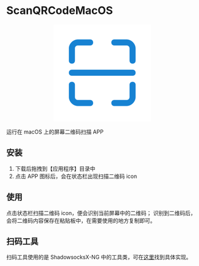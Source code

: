 # ScanQRCodeMacOS
<center class="half">
    <img src="https://github.com/YQqiang/ScanQRCodeMacOS/blob/main/icon.png"/>
</center>

运行在 macOS 上的屏幕二维码扫描 APP

## 安装
1. 下载后拖拽到【应用程序】目录中
2. 点击 APP 图标后，会在状态栏出现扫描二维码 icon

## 使用
点击状态栏扫描二维码 icon，便会识别当前屏幕中的二维码；
识别到二维码后，会将二维码内容保存在粘贴板中，在需要使用的地方复制即可。

## 扫码工具
扫码工具使用的是 ShadowsocksX-NG 中的工具类，可在[这里](https://github.com/shadowsocks/ShadowsocksX-NG/blob/develop/ShadowsocksX-NG/Utils.m)找到具体实现。
